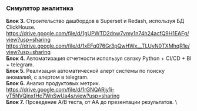 ### Симулятор аналитика
**Блок 3.** Строительство дашбордов в Superset и Redash, используя БД ClickHouse. \
https://drive.google.com/file/d/1gUPWTD2dnw7vmy1n74h24acfQ9H1EAFg/view?usp=sharing \
https://drive.google.com/file/d/1xEFq076Gr3pQwHWx__TLUyN0TXMhqR1e/view?usp=sharing \
**Блок 4.** Автоматизация отчетности используя связку Python + CI/CD + BI + telegram. \
**Блок 5.** Реализация автоматической алерт системы по поиску аномалий, с алертом в telegram. \
**Блок 6.** Анализ продуктовых метрик. \
https://drive.google.com/file/d/1rGNQARjy1i-yT5NVQjnxfHc7WnSwUa4s/view?usp=sharing \
**Блок 7.** Проведение A/B теста, от AA до презентации результатов. \
